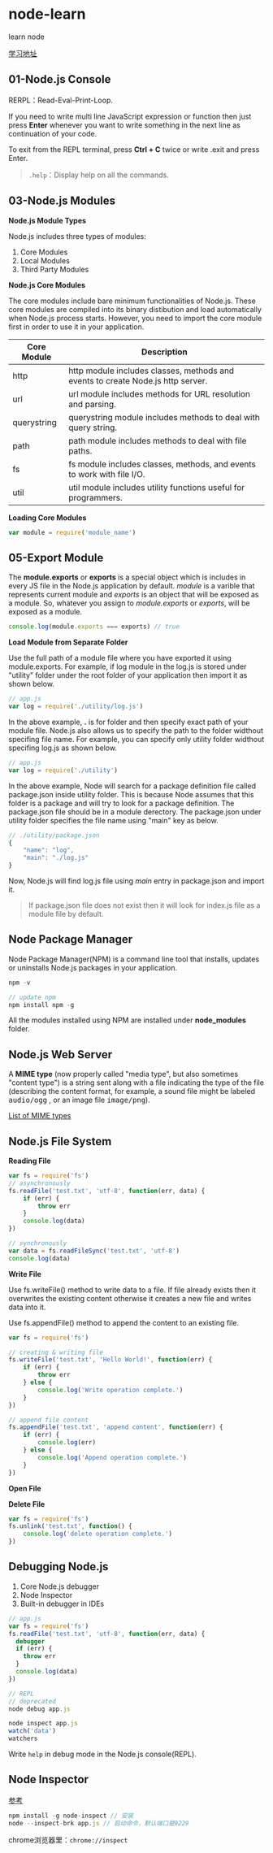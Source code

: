 # node-learn
learn node

[学习地址](https://www.tutorialsteacher.com/nodejs/nodejs-tutorials)

## 01-Node.js Console

RERPL：Read-Eval-Print-Loop.

If you need to write multi line JavaScript expression or function then just press **Enter** whenever you want to write something in the next line as continuation of your code.

To exit from the REPL terminal, press **Ctrl + C** twice or write .exit and press Enter.

>  `.help`：Display help on all the commands.

## 03-Node.js Modules

**Node.js Module Types**

Node.js includes three types of modules:

1. Core Modules
2. Local Modules
3. Third Party Modules

**Node.js Core Modules**

The core modules include bare minimum functionalities of Node.js. These core modules are compiled into its binary distibution and load automatically when Node.js process starts. However, you need to import the core module first in order to use it in your application.

| Core Module | Description                                                  |
| ----------- | ------------------------------------------------------------ |
| http        | http module includes classes, methods and events to create Node.js http server. |
| url         | url module includes methods for URL resolution and parsing.  |
| querystring | querystring module includes methods to deal with query string. |
| path        | path module includes methods to deal with file paths.        |
| fs          | fs module includes classes, methods, and events to work with file I/O. |
| util        | util module includes utility functions useful for programmers. |

**Loading Core Modules**

```js
var module = require('module_name')
```

## 05-Export Module

The **module.exports** or **exports** is a special object which is includes in every JS file in the Node.js application by default.  *module* is a varible that represents current module and *exports* is an object that will be exposed as a module. So, whatever you assign to *module.exports* or *exports*, will be exposed as a module.

```js
console.log(module.exports === exports) // true
```

**Load Module from Separate Folder**

Use the full path of a module file where you have exported it using module.exports. For example, if log module in the log.js is stored under "utility" folder under the root folder of your application then import it as shown below.

```js
// app.js
var log = require('./utility/log.js')
```

In the above example, **.** is for folder and then specify exact path of your module file. Node.js also allows us to specify the path to the folder widthout specifing file name. For example, you can specify only utility folder widthout specifing log.js as shown below. 

```js
// app.js
var log = require('./utility')
```

In the above example, Node will search for a package definition file called package.json inside utility folder. This is because Node assumes that this folder is a package and will try to look for a package definition. The package.json file should be in a module derectory. The package.json under utility folder specifies the file name using "main" key as below.

```js
// ./utility/package.json
{
    "name": "log",
    "main": "./log.js"
}
```

Now, Node.js will find log.js file using *main* entry in package.json and import it.

> If package.json file does not exist then it will look for index.js file as a module file by default.

## Node Package Manager

Node Package Manager(NPM) is a command line tool that installs, updates or uninstalls Node.js packages in your application.

```js
npm -v

// update npm
npm install npm -g
```

All the modules installed using NPM are installed under **node_modules** folder.

## Node.js Web Server

A **MIME type** (now properly called "media type", but also sometimes "content type") is a string sent along with a file indicating the type of the file (describing the content format, for example, a sound file might be labeled <kbd>audio/ogg</kbd> , or an image file <kbd>image/png</kbd>).

[List of MIME types](https://www.iana.org/assignments/media-types/media-types.xhtml)

## Node.js File System

**Reading File**

```js
var fs = require('fs')
// asynchronously
fs.readFile('test.txt', 'utf-8', function(err, data) {
    if (err) {
        throw err
    }
    console.log(data)
})

// synchronously
var data = fs.readFileSync('test.txt', 'utf-8')
console.log(data)
```

**Write File**

Use fs.writeFile() method to write data to a file. If file already exists then it overwrites the existing content otherwise it creates a new file and writes data into it.

Use fs.appendFile() method to append the content to an existing file.

```js
var fs = require('fs')

// creating & writing file
fs.writeFile('test.txt', 'Hello World!', function(err) {
    if (err) {
        throw err
    } else {
    	console.log('Write operation complete.') 
    }
})

// append file content
fs.appendFile('test.txt', 'append content', function(err) {
    if (err) {
        console.log(err)
    } else {
        console.log('Append operation complete.')
    }
})
```

**Open File**

**Delete File**

```js
var fs = require('fs')
fs.unlink('test.txt', function() {
    console.log('delete operation complete.')
})
```

## Debugging Node.js

1. Core Node.js debugger
2. Node Inspector
3. Built-in debugger in IDEs

```js
// app.js
var fs = require('fs')
fs.readFile('test.txt', 'utf-8', function(err, data) {
  debugger
  if (err) {
    throw err
  }
  console.log(data)
})

// REPL
// deprecated
node debug app.js

node inspect app.js
watch('data')
watchers
```

Write `help` in debug mode in the Node.js console(REPL).

## Node Inspector

[参考](https://www.npmjs.com/package/node-inspector)

```js
npm install -g node-inspect // 安装
node --inspect-brk app.js // 启动命令，默认端口是9229
```

chrome浏览器里：`chrome://inspect`

